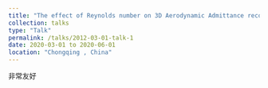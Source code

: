 ```yaml
---
title: "The effect of Reynolds number on 3D Aerodynamic Admittance recognition at Rectanglar Cylinder"
collection: talks
type: "Talk"
permalink: /talks/2012-03-01-talk-1
date: 2020-03-01 to 2020-06-01
location: "Chongqing , China"
---
```


非常友好
